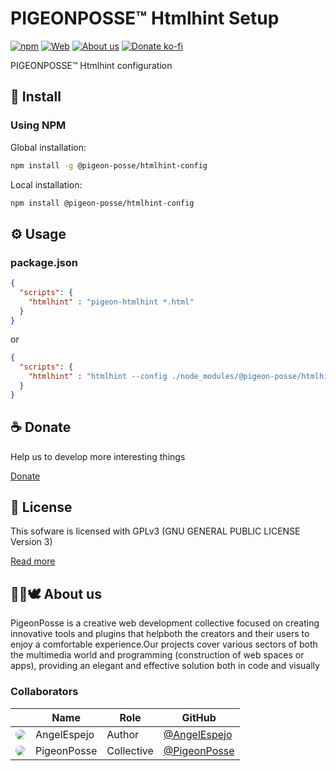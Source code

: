 <!--

██████╗ ██╗ ██████╗ ███████╗ ██████╗ ███╗   ██╗
██╔══██╗██║██╔════╝ ██╔════╝██╔═══██╗████╗  ██║
██████╔╝██║██║  ███╗█████╗  ██║   ██║██╔██╗ ██║
██╔═══╝ ██║██║   ██║██╔══╝  ██║   ██║██║╚██╗██║
██║     ██║╚██████╔╝███████╗╚██████╔╝██║ ╚████║
╚═╝     ╚═╝ ╚═════╝ ╚══════╝ ╚═════╝ ╚═╝  ╚═══╝
                                               
██████╗  ██████╗ ███████╗███████╗███████╗      
██╔══██╗██╔═══██╗██╔════╝██╔════╝██╔════╝      
██████╔╝██║   ██║███████╗███████╗█████╗        
██╔═══╝ ██║   ██║╚════██║╚════██║██╔══╝        
██║     ╚██████╔╝███████║███████║███████╗      
╚═╝      ╚═════╝ ╚══════╝╚══════╝╚══════╝      
                                               
██╗  ██╗████████╗███╗   ███╗██╗     ██╗  ██╗██╗███╗   ██╗████████╗
██║  ██║╚══██╔══╝████╗ ████║██║     ██║  ██║██║████╗  ██║╚══██╔══╝
███████║   ██║   ██╔████╔██║██║     ███████║██║██╔██╗ ██║   ██║   
██╔══██║   ██║   ██║╚██╔╝██║██║     ██╔══██║██║██║╚██╗██║   ██║   
██║  ██║   ██║   ██║ ╚═╝ ██║███████╗██║  ██║██║██║ ╚████║   ██║   
╚═╝  ╚═╝   ╚═╝   ╚═╝     ╚═╝╚══════╝╚═╝  ╚═╝╚═╝╚═╝  ╚═══╝   ╚═╝    
                                                                     

CREATED BY ANGELO
FOR PIGEONPOSSE.COM

-->
# PIGEONPOSSE™ Htmlhint Setup

[![npm](https://img.shields.io/npm/v/@pigeon-posse/htmlhint-config?color=a1b858&label=)](https://npmjs.com/package/@pigeon-posse/htmlhint-config) [![Web](https://img.shields.io/badge/Web-grey)](https://pigeonposse.com/) [![About us](https://img.shields.io/badge/Abot--us-grey)](https://pigeonposse.com/?popup=about) [![Donate ko-fi](https://img.shields.io/badge/Donate-Ko--fi-pink)](https://pigeonposse.com/?popup=donate)

PIGEONPOSSE™ Htmlhint configuration

## 🔑 Install

### Using NPM

Global installation:

```bash
npm install -g @pigeon-posse/htmlhint-config
```

Local installation:

```bash
npm install @pigeon-posse/htmlhint-config
```

## ⚙️ Usage

### package.json

```json
{
  "scripts": {
    "htmlhint" : "pigeon-htmlhint *.html"
  }
}
```

or

```json
{
  "scripts": {
    "htmlhint" : "htmlhint --config ./node_modules/@pigeon-posse/htmlhint-config/index.js *.html"
  }
}
```

## ☕ Donate

Help us to develop more interesting things

[Donate](https://pigeonposse.com/?popup=donate) 

## 📜 License

This sofware is licensed with GPLv3 (GNU GENERAL PUBLIC LICENSE Version 3)

[Read more](https://github.com/PigeonPosse/linter/LICENSE)

## 👨‍💻🕊️ About us

PigeonPosse is a creative web development collective focused on creating innovative tools and plugins that helpboth the creators and their users to enjoy a comfortable experience.Our projects cover various sectors of both the multimedia world and programming (construction of web spaces or apps), providing an elegant and effective solution both in code and visually

### Collaborators

|                                                                                    | Name        | Role         | GitHub                                         |
| ---------------------------------------------------------------------------------- | ----------- | ------------ | ---------------------------------------------- |
| <img src="https://github.com/AngelEspejo.png?size=72" style="border-radius:100%"/> | AngelEspejo | Author       | [@AngelEspejo](https://github.com/AngelEspejo) |
| <img src="https://github.com/PigeonPosse.png?size=72" style="border-radius:100%"/> | PigeonPosse | Collective	  | [@PigeonPosse](https://github.com/PigeonPosse) |
